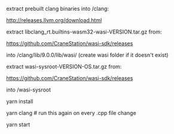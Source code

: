 extract prebuilt clang binaries into /clang:

http://releases.llvm.org/download.html

extract libclang_rt.builtins-wasm32-wasi-VERSION.tar.gz from:

https://github.com/CraneStation/wasi-sdk/releases

into /clang/lib/9.0.0/lib/wasi/ (create wasi folder if it doesn't exist)

extract wasi-sysroot-VERSION-OS.tar.gz from:

https://github.com/CraneStation/wasi-sdk/releases

into /wasi-sysroot

yarn install

yarn clang # run this again on every .cpp file change

yarn start
